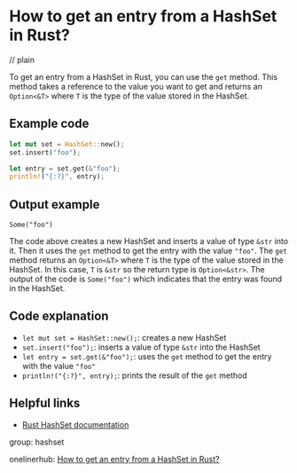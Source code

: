 # How to get an entry from a HashSet in Rust?
// plain

To get an entry from a HashSet in Rust, you can use the `get` method. This method takes a reference to the value you want to get and returns an `Option<&T>` where `T` is the type of the value stored in the HashSet.

## Example code

```rust
let mut set = HashSet::new();
set.insert("foo");

let entry = set.get(&"foo");
println!("{:?}", entry);
```

## Output example

```
Some("foo")
```

The code above creates a new HashSet and inserts a value of type `&str` into it. Then it uses the `get` method to get the entry with the value `"foo"`. The `get` method returns an `Option<&T>` where `T` is the type of the value stored in the HashSet. In this case, `T` is `&str` so the return type is `Option<&str>`. The output of the code is `Some("foo")` which indicates that the entry was found in the HashSet.

## Code explanation

- `let mut set = HashSet::new();`: creates a new HashSet
- `set.insert("foo");`: inserts a value of type `&str` into the HashSet
- `let entry = set.get(&"foo");`: uses the `get` method to get the entry with the value `"foo"`
- `println!("{:?}", entry);`: prints the result of the `get` method

## Helpful links
- [Rust HashSet documentation](https://doc.rust-lang.org/std/collections/struct.HashSet.html)

group: hashset

onelinerhub: [How to get an entry from a HashSet in Rust?](https://onelinerhub.com/rust/how-to-get-an-entry-from-a-hashset-in-rust)
